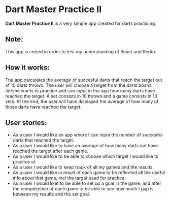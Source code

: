 # Dart Master Practice II

**Dart Master Practice II** is a very simple app created for darts practicing.

## Note:
This app is creted in order to test my understanding of React and Redux.

## How it works:
The app calculates the average of succesful darts that reach the target out of 10 darts thrown. The user will choose a target from the darts board he/she wants to practice and can input in the app how many darts have reached the target. A set consists in 10 throws and a game consists in 10 sets. At the end, the user will have displayed the average of how many of those darts have reached the target.

## User stories:
* As a user I would like an app where I can input the number of succesful darts that reached the target.
* As a user I would like to have an average of how many darts out have reached the target after each game.
* As a user I would like to be able to choose which target I would like to practice at.
* As a user I would like to keep track of all my games and the results.
* As a user I would like in result of each game to be reflected all the useful info about that game, incl the target used for practice.
* As a user I would liket to be able to set up a goal in the game, and after the completetion of each game to be able to see how much I gap is between my results and the set goal.